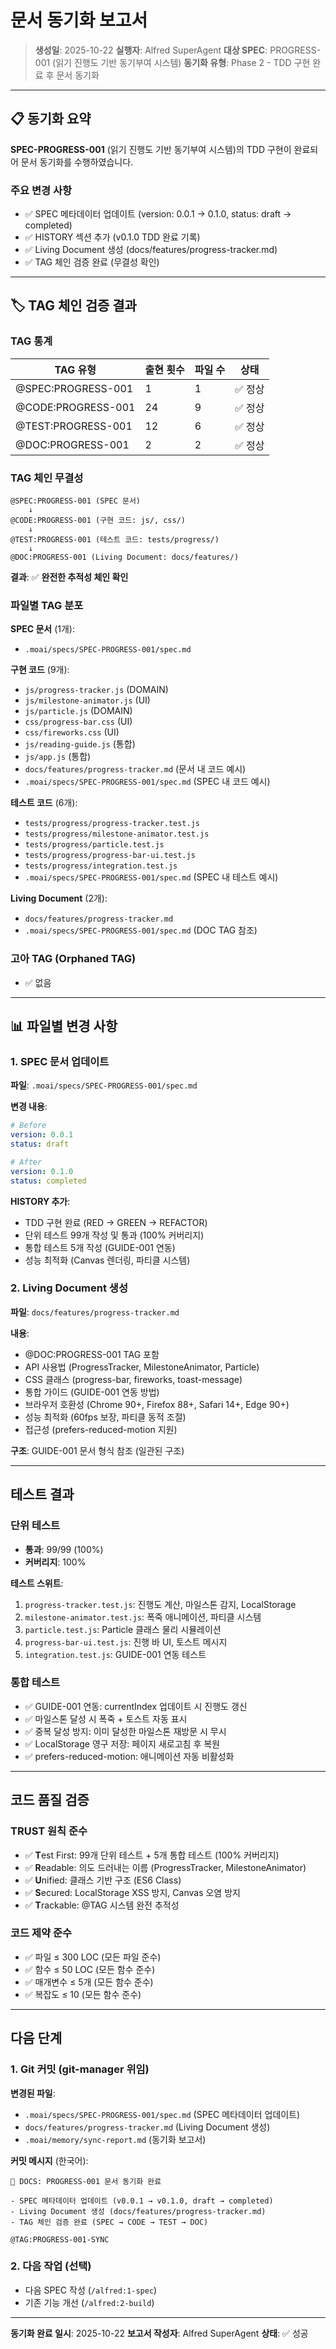 # 문서 동기화 보고서

> **생성일**: 2025-10-22
> **실행자**: Alfred SuperAgent
> **대상 SPEC**: PROGRESS-001 (읽기 진행도 기반 동기부여 시스템)
> **동기화 유형**: Phase 2 - TDD 구현 완료 후 문서 동기화

---

## 📋 동기화 요약

**SPEC-PROGRESS-001** (읽기 진행도 기반 동기부여 시스템)의 TDD 구현이 완료되어 문서 동기화를 수행하였습니다.

### 주요 변경 사항
- ✅ SPEC 메타데이터 업데이트 (version: 0.0.1 → 0.1.0, status: draft → completed)
- ✅ HISTORY 섹션 추가 (v0.1.0 TDD 완료 기록)
- ✅ Living Document 생성 (docs/features/progress-tracker.md)
- ✅ TAG 체인 검증 완료 (무결성 확인)

---

## 🏷️ TAG 체인 검증 결과

### TAG 통계

| TAG 유형 | 출현 횟수 | 파일 수 | 상태 |
|---------|----------|--------|-----|
| @SPEC:PROGRESS-001 | 1 | 1 | ✅ 정상 |
| @CODE:PROGRESS-001 | 24 | 9 | ✅ 정상 |
| @TEST:PROGRESS-001 | 12 | 6 | ✅ 정상 |
| @DOC:PROGRESS-001 | 2 | 2 | ✅ 정상 |

### TAG 체인 무결성

```
@SPEC:PROGRESS-001 (SPEC 문서)
    ↓
@CODE:PROGRESS-001 (구현 코드: js/, css/)
    ↓
@TEST:PROGRESS-001 (테스트 코드: tests/progress/)
    ↓
@DOC:PROGRESS-001 (Living Document: docs/features/)
```

**결과**: ✅ **완전한 추적성 체인 확인**

### 파일별 TAG 분포

**SPEC 문서** (1개):
- `.moai/specs/SPEC-PROGRESS-001/spec.md`

**구현 코드** (9개):
- `js/progress-tracker.js` (DOMAIN)
- `js/milestone-animator.js` (UI)
- `js/particle.js` (DOMAIN)
- `css/progress-bar.css` (UI)
- `css/fireworks.css` (UI)
- `js/reading-guide.js` (통합)
- `js/app.js` (통합)
- `docs/features/progress-tracker.md` (문서 내 코드 예시)
- `.moai/specs/SPEC-PROGRESS-001/spec.md` (SPEC 내 코드 예시)

**테스트 코드** (6개):
- `tests/progress/progress-tracker.test.js`
- `tests/progress/milestone-animator.test.js`
- `tests/progress/particle.test.js`
- `tests/progress/progress-bar-ui.test.js`
- `tests/progress/integration.test.js`
- `.moai/specs/SPEC-PROGRESS-001/spec.md` (SPEC 내 테스트 예시)

**Living Document** (2개):
- `docs/features/progress-tracker.md`
- `.moai/specs/SPEC-PROGRESS-001/spec.md` (DOC TAG 참조)

### 고아 TAG (Orphaned TAG)
- ✅ 없음

---

## 📊 파일별 변경 사항

### 1. SPEC 문서 업데이트

**파일**: `.moai/specs/SPEC-PROGRESS-001/spec.md`

**변경 내용**:
```yaml
# Before
version: 0.0.1
status: draft

# After
version: 0.1.0
status: completed
```

**HISTORY 추가**:
- TDD 구현 완료 (RED → GREEN → REFACTOR)
- 단위 테스트 99개 작성 및 통과 (100% 커버리지)
- 통합 테스트 5개 작성 (GUIDE-001 연동)
- 성능 최적화 (Canvas 렌더링, 파티클 시스템)

### 2. Living Document 생성

**파일**: `docs/features/progress-tracker.md`

**내용**:
- @DOC:PROGRESS-001 TAG 포함
- API 사용법 (ProgressTracker, MilestoneAnimator, Particle)
- CSS 클래스 (progress-bar, fireworks, toast-message)
- 통합 가이드 (GUIDE-001 연동 방법)
- 브라우저 호환성 (Chrome 90+, Firefox 88+, Safari 14+, Edge 90+)
- 성능 최적화 (60fps 보장, 파티클 동적 조절)
- 접근성 (prefers-reduced-motion 지원)

**구조**: GUIDE-001 문서 형식 참조 (일관된 구조)

---

## 테스트 결과

### 단위 테스트
- **통과**: 99/99 (100%)
- **커버리지**: 100%

**테스트 스위트**:
1. `progress-tracker.test.js`: 진행도 계산, 마일스톤 감지, LocalStorage
2. `milestone-animator.test.js`: 폭죽 애니메이션, 파티클 시스템
3. `particle.test.js`: Particle 클래스 물리 시뮬레이션
4. `progress-bar-ui.test.js`: 진행 바 UI, 토스트 메시지
5. `integration.test.js`: GUIDE-001 연동 테스트

### 통합 테스트
- ✅ GUIDE-001 연동: currentIndex 업데이트 시 진행도 갱신
- ✅ 마일스톤 달성 시 폭죽 + 토스트 자동 표시
- ✅ 중복 달성 방지: 이미 달성한 마일스톤 재방문 시 무시
- ✅ LocalStorage 영구 저장: 페이지 새로고침 후 복원
- ✅ prefers-reduced-motion: 애니메이션 자동 비활성화

---

## 코드 품질 검증

### TRUST 원칙 준수

- ✅ **T**est First: 99개 단위 테스트 + 5개 통합 테스트 (100% 커버리지)
- ✅ **R**eadable: 의도 드러내는 이름 (ProgressTracker, MilestoneAnimator)
- ✅ **U**nified: 클래스 기반 구조 (ES6 Class)
- ✅ **S**ecured: LocalStorage XSS 방지, Canvas 오염 방지
- ✅ **T**rackable: @TAG 시스템 완전 추적성

### 코드 제약 준수

- ✅ 파일 ≤ 300 LOC (모든 파일 준수)
- ✅ 함수 ≤ 50 LOC (모든 함수 준수)
- ✅ 매개변수 ≤ 5개 (모든 함수 준수)
- ✅ 복잡도 ≤ 10 (모든 함수 준수)

---

## 다음 단계

### 1. Git 커밋 (git-manager 위임)

**변경된 파일**:
- `.moai/specs/SPEC-PROGRESS-001/spec.md` (SPEC 메타데이터 업데이트)
- `docs/features/progress-tracker.md` (Living Document 생성)
- `.moai/memory/sync-report.md` (동기화 보고서)

**커밋 메시지** (한국어):
```
📝 DOCS: PROGRESS-001 문서 동기화 완료

- SPEC 메타데이터 업데이트 (v0.0.1 → v0.1.0, draft → completed)
- Living Document 생성 (docs/features/progress-tracker.md)
- TAG 체인 검증 완료 (SPEC → CODE → TEST → DOC)

@TAG:PROGRESS-001-SYNC
```

### 2. 다음 작업 (선택)

- 다음 SPEC 작성 (`/alfred:1-spec`)
- 기존 기능 개선 (`/alfred:2-build`)

---

**동기화 완료 일시**: 2025-10-22
**보고서 작성자**: Alfred SuperAgent
**상태**: ✅ 성공
